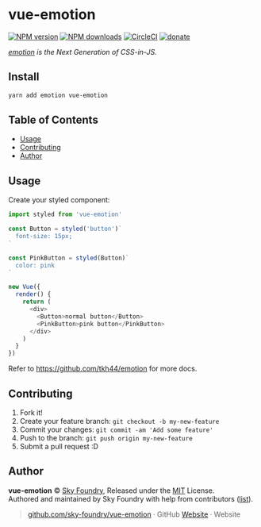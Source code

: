 # vue-emotion

[![NPM version](https://img.shields.io/npm/v/vue-emotion.svg?style=flat)](https://npmjs.com/package/vue-emotion) [![NPM downloads](https://img.shields.io/npm/dm/vue-emotion.svg?style=flat)](https://npmjs.com/package/vue-emotion) [![CircleCI](https://circleci.com/gh/egoist/vue-emotion/tree/master.svg?style=shield)](https://circleci.com/gh/egoist/vue-emotion/tree/master)  [![donate](https://img.shields.io/badge/$-donate-ff69b4.svg?maxAge=2592000&style=flat)](https://github.com/egoist/donate)

*[emotion](https://github.com/tkh44/emotion) is the Next Generation of CSS-in-JS.*

## Install

```bash
yarn add emotion vue-emotion
```

## Table of Contents

<!-- toc -->

- [Usage](#usage)
- [Contributing](#contributing)
- [Author](#author)

<!-- tocstop -->

## Usage


Create your styled component:

```js
import styled from 'vue-emotion'

const Button = styled('button')`
  font-size: 15px;
`

const PinkButton = styled(Button)`
  color: pink
`

new Vue({
  render() {
    return (
      <div>
        <Button>normal button</Button>
        <PinkButton>pink button</PinkButton>
      </div>
    )
  }
})
```

Refer to https://github.com/tkh44/emotion for more docs.


## Contributing

1. Fork it!
2. Create your feature branch: `git checkout -b my-new-feature`
3. Commit your changes: `git commit -am 'Add some feature'`
4. Push to the branch: `git push origin my-new-feature`
5. Submit a pull request :D


## Author

**vue-emotion** © [Sky Foundry](https://github.com/sky-foundry/vue-emotion), Released under the [MIT](./LICENSE) License.<br>
Authored and maintained by Sky Foundry with help from contributors ([list](https://github.com/egoist/vue-emotion/contributors)).

> [github.com/sky-foundry/vue-emotion](https://github.com/sky-foundry/vue-emotion) · GitHub [Website](https://skyfoundry.agency) · Website
